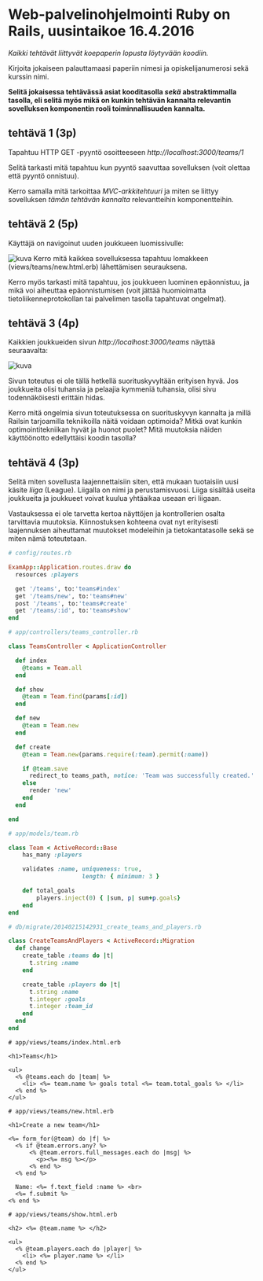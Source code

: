 # Web-palvelinohjelmointi Ruby on Rails, uusintaikoe 16.4.2016

*Kaikki tehtävät liittyvät koepaperin lopusta löytyvään koodiin.*

Kirjoita jokaiseen palauttamaasi paperiin nimesi ja opiskelijanumerosi  sekä kurssin nimi.

**Selitä jokaisessa tehtävässä asiat kooditasolla *sekä* abstraktimmalla tasolla, eli selitä myös mikä on kunkin tehtävän kannalta relevantin sovelluksen komponentin rooli toiminnallisuuden kannalta.** 

## tehtävä 1 (3p)

Tapahtuu HTTP GET -pyyntö osoitteeseen _http://localhost:3000/teams/1_ 

Selitä tarkasti mitä tapahtuu kun pyyntö saavuttaa sovelluksen (voit olettaa että pyyntö onnistuu).

Kerro samalla mitä tarkoittaa _MVC-arkkitehtuuri_ ja miten se liittyy sovelluksen _tämän tehtävän kannalta_ relevantteihin komponentteihin.

## tehtävä 2 (5p)

Käyttäjä on navigoinut uuden joukkueen luomissivulle:

![kuva](https://github.com/mluukkai/wadror2014-stage/raw/master/koe/kuva2.png)
Kerro mitä kaikkea sovelluksessa tapahtuu lomakkeen (views/teams/new.html.erb) lähettämisen seurauksena.

Kerro myös tarkasti mitä tapahtuu, jos joukkueen luominen epäonnistuu, ja mikä voi aiheuttaa epäonnistumisen (voit jättää huomioimatta tietoliikenneprotokollan tai palvelimen tasolla tapahtuvat ongelmat).

## tehtävä 3 (4p)

Kaikkien joukkueiden sivun _http://localhost:3000/teams_ näyttää seuraavalta:

![kuva](https://github.com/mluukkai/wadror2014-stage/raw/master/koe/kuva3.png)

Sivun toteutus ei ole tällä hetkellä suorituskyvyltään erityisen hyvä. Jos joukkueita olisi tuhansia ja pelaajia kymmeniä tuhansia, olisi sivu todennäköisesti erittäin hidas.

Kerro mitä ongelmia sivun toteutuksessa on 
suorituskyvyn kannalta ja millä Railsin tarjoamilla 
tekniikoilla näitä voidaan optimoida?
Mitkä ovat kunkin optimointitekniikan hyvät ja huonot puolet? Mitä muutoksia näiden käyttöönotto edellyttäisi koodin tasolla?

## tehtävä 4 (3p)

Selitä miten sovellusta laajennettaisiin siten, että mukaan tuotaisiin uusi käsite _liiga_ (League). Liigalla on nimi ja perustamisvuosi. Liiga sisältää useita joukkueita ja joukkueet voivat kuulua yhtäaikaa useaan eri liigaan.

Vastauksessa ei ole tarvetta kertoa näyttöjen ja kontrollerien osalta tarvittavia muutoksia.
Kiinnostuksen kohteena ovat nyt erityisesti laajennuksen aiheuttamat muutokset modeleihin ja tietokantatasolle sekä se miten nämä toteutetaan.

```ruby
# config/routes.rb

ExamApp::Application.routes.draw do
  resources :players

  get '/teams', to:'teams#index'
  get '/teams/new', to:'teams#new'
  post '/teams', to:'teams#create'
  get '/teams/:id', to:'teams#show'
end

# app/controllers/teams_controller.rb

class TeamsController < ApplicationController

  def index
    @teams = Team.all
  end

  def show
    @team = Team.find(params[:id])
  end

  def new
    @team = Team.new
  end

  def create
    @team = Team.new(params.require(:team).permit(:name))

    if @team.save
      redirect_to teams_path, notice: 'Team was successfully created.' 
    else
      render 'new'
    end
  end

end

# app/models/team.rb

class Team < ActiveRecord::Base
	has_many :players

 	validates :name, uniqueness: true,
                     length: { minimum: 3 }

    def total_goals
    	players.inject(0) { |sum, p| sum+p.goals}              	
    end              
end

# db/migrate/20140215142931_create_teams_and_players.rb

class CreateTeamsAndPlayers < ActiveRecord::Migration
  def change
    create_table :teams do |t|
      t.string :name
    end

    create_table :players do |t|
      t.string :name
      t.integer :goals
      t.integer :team_id
    end
  end
end
```

```erb
# app/views/teams/index.html.erb

<h1>Teams</h1>

<ul>
  <% @teams.each do |team| %>
    <li> <%= team.name %> goals total <%= team.total_goals %> </li>
  <% end %>
</ul>

# app/views/teams/new.html.erb

<h1>Create a new team</h1>

<%= form_for(@team) do |f| %>
  <% if @team.errors.any? %>
      <% @team.errors.full_messages.each do |msg| %>
        <p><%= msg %></p>
      <% end %>
  <% end %>

  Name: <%= f.text_field :name %> <br>
  <%= f.submit %>
<% end %>

# app/views/teams/show.html.erb

<h2> <%= @team.name %> </h2>

<ul>
  <% @team.players.each do |player| %>
    <li> <%= player.name %> </li>
  <% end %>
</ul>
```

